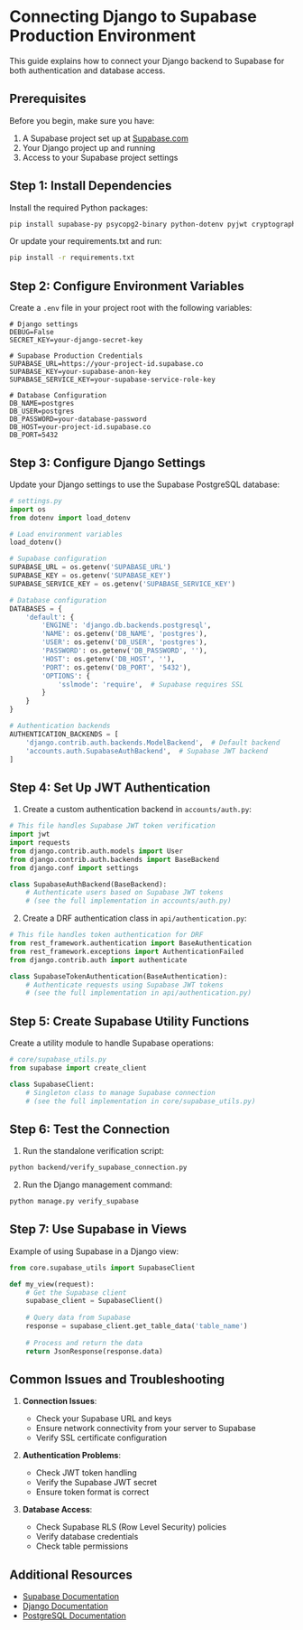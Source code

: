# Connecting Django to Supabase Production Environment

This guide explains how to connect your Django backend to Supabase for both authentication and database access.

## Prerequisites

Before you begin, make sure you have:

1. A Supabase project set up at [Supabase.com](https://supabase.com)
2. Your Django project up and running
3. Access to your Supabase project settings

## Step 1: Install Dependencies

Install the required Python packages:

```bash
pip install supabase-py psycopg2-binary python-dotenv pyjwt cryptography
```

Or update your requirements.txt and run:

```bash
pip install -r requirements.txt
```

## Step 2: Configure Environment Variables

Create a `.env` file in your project root with the following variables:

```
# Django settings
DEBUG=False
SECRET_KEY=your-django-secret-key

# Supabase Production Credentials
SUPABASE_URL=https://your-project-id.supabase.co
SUPABASE_KEY=your-supabase-anon-key
SUPABASE_SERVICE_KEY=your-supabase-service-role-key

# Database Configuration
DB_NAME=postgres
DB_USER=postgres
DB_PASSWORD=your-database-password
DB_HOST=your-project-id.supabase.co
DB_PORT=5432
```

## Step 3: Configure Django Settings

Update your Django settings to use the Supabase PostgreSQL database:

```python
# settings.py
import os
from dotenv import load_dotenv

# Load environment variables
load_dotenv()

# Supabase configuration
SUPABASE_URL = os.getenv('SUPABASE_URL')
SUPABASE_KEY = os.getenv('SUPABASE_KEY')
SUPABASE_SERVICE_KEY = os.getenv('SUPABASE_SERVICE_KEY')

# Database configuration
DATABASES = {
    'default': {
        'ENGINE': 'django.db.backends.postgresql',
        'NAME': os.getenv('DB_NAME', 'postgres'),
        'USER': os.getenv('DB_USER', 'postgres'),
        'PASSWORD': os.getenv('DB_PASSWORD', ''),
        'HOST': os.getenv('DB_HOST', ''),
        'PORT': os.getenv('DB_PORT', '5432'),
        'OPTIONS': {
            'sslmode': 'require',  # Supabase requires SSL
        }
    }
}

# Authentication backends
AUTHENTICATION_BACKENDS = [
    'django.contrib.auth.backends.ModelBackend',  # Default backend
    'accounts.auth.SupabaseAuthBackend',  # Supabase JWT backend
]
```

## Step 4: Set Up JWT Authentication

1. Create a custom authentication backend in `accounts/auth.py`:

```python
# This file handles Supabase JWT token verification
import jwt
import requests
from django.contrib.auth.models import User
from django.contrib.auth.backends import BaseBackend
from django.conf import settings

class SupabaseAuthBackend(BaseBackend):
    # Authenticate users based on Supabase JWT tokens
    # (see the full implementation in accounts/auth.py)
```

2. Create a DRF authentication class in `api/authentication.py`:

```python
# This file handles token authentication for DRF
from rest_framework.authentication import BaseAuthentication
from rest_framework.exceptions import AuthenticationFailed
from django.contrib.auth import authenticate

class SupabaseTokenAuthentication(BaseAuthentication):
    # Authenticate requests using Supabase JWT tokens
    # (see the full implementation in api/authentication.py)
```

## Step 5: Create Supabase Utility Functions

Create a utility module to handle Supabase operations:

```python
# core/supabase_utils.py
from supabase import create_client

class SupabaseClient:
    # Singleton class to manage Supabase connection
    # (see the full implementation in core/supabase_utils.py)
```

## Step 6: Test the Connection

1. Run the standalone verification script:

```bash
python backend/verify_supabase_connection.py
```

2. Run the Django management command:

```bash
python manage.py verify_supabase
```

## Step 7: Use Supabase in Views

Example of using Supabase in a Django view:

```python
from core.supabase_utils import SupabaseClient

def my_view(request):
    # Get the Supabase client
    supabase_client = SupabaseClient()
    
    # Query data from Supabase
    response = supabase_client.get_table_data('table_name')
    
    # Process and return the data
    return JsonResponse(response.data)
```

## Common Issues and Troubleshooting

1. **Connection Issues**:
   - Check your Supabase URL and keys
   - Ensure network connectivity from your server to Supabase
   - Verify SSL certificate configuration

2. **Authentication Problems**:
   - Check JWT token handling
   - Verify the Supabase JWT secret
   - Ensure token format is correct

3. **Database Access**:
   - Check Supabase RLS (Row Level Security) policies
   - Verify database credentials
   - Check table permissions

## Additional Resources

- [Supabase Documentation](https://supabase.com/docs)
- [Django Documentation](https://docs.djangoproject.com)
- [PostgreSQL Documentation](https://www.postgresql.org/docs/) 